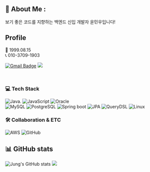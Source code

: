 ## 👋 About Me :
보기 좋은 코드를 지향하는 백엔드 신입 개발자 윤민우입니다!

## Profile
👶 1999.08.15 <br>
📞 010-3709-1903 <br>

[![Gmail Badge](https://img.shields.io/badge/Gmail-d14836?style=flat-square&logo=Gmail&logoColor=white&link=mailto:dev.mwyoon@gmail.com)](mailto:orijung93@gmail.com) <span><a href="https://feather-earthworm-f23.notion.site/2730656112ec4a2e90e1e2db0c867fd7?pvs=4"><img src="https://img.shields.io/badge/Notion-00000?style=round-square&logo=Notion&logoColor=black"/></span></a>

<br/>

<h3> 💻 Tech Stack</h3>

![Java](https://img.shields.io/badge/-JAVA-blueviolet).
![JavaScript](https://img.shields.io/badge/JavaScript-F7DF1E?style=round-square&logo=JavaScript&logoColor=black)
![Oracle](https://img.shields.io/badge/Oracle-F80000.svg?style=round-square&logo=mysql&logoColor=white)   
![MySQL](https://img.shields.io/badge/MySQL-%2300f.svg?style=round-square&logo=mysql&logoColor=white)
![PostgreSQL](https://img.shields.io/badge/PostgreSQL-%234169E1?logo=postgresql&logoColor=black)
![Spring boot](https://img.shields.io/badge/SpringBoot-6DB33F?style=round-square&logo=Spring&logoColor=black)
![JPA](https://img.shields.io/badge/-JPA-yellowgreen)
![QueryDSL](https://img.shields.io/badge/-QueryDSL-critical)
![Linux](https://img.shields.io/badge/Linux-%23FCC624?logo=linux&logoColor=black)


<h3> 🛠 Collaboration & ETC </h3>
  
![AWS](https://img.shields.io/badge/AWS-%23FF9900?logo=amazonaws)
![GitHub](https://img.shields.io/badge/GitHub-%23181717?logo=github)


## 📊 GitHub stats
![Jung's GitHub stats](https://github-readme-stats.vercel.app/api?username=dev-mwYoon&theme=vue-dark&show_icons=true)
![](https://github-readme-stats.vercel.app/api/top-langs/?username=dev-mwYoon&theme=vue-dark&hide_border=true&include_all_commits=true&count_private=false&layout=compact)


<!--
**dev-mwYoon/dev-mwYoon** is a ✨ _special_ ✨ repository because its `README.md` (this file) appears on your GitHub profile.

Here are some ideas to get you started:

- 🔭 I’m currently working on ...
- 🌱 I’m currently learning ...
- 👯 I’m looking to collaborate on ...
- 🤔 I’m looking for help with ...
- 💬 Ask me about ...
- 📫 How to reach me: ...
- 😄 Pronouns: ...
- ⚡ Fun fact: ...
-->
